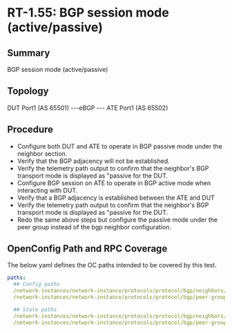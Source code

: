 # RT-1.55: BGP session mode (active/passive)

## Summary

BGP session mode (active/passive)

## Topology

DUT Port1 (AS 65501) ---eBGP --- ATE Port1 (AS 65502)

## Procedure

*  Configure both DUT and ATE to operate in BGP passive mode under the neighbor section.
*  Verify that the BGP adjacency will not be established.
*  Verify the telemetry path output to confirm that the neighbor's BGP transport mode is displayed as "passive for the DUT.
*  Configure BGP session on ATE to operate in BGP active mode when interacting with DUT.
*  Verify that a BGP adjacency is established between the ATE and DUT
*  Verify the telemetry path output to confirm that the neighbor's BGP transport mode is displayed as "passive for the DUT.
*  Redo the same above steps but configure the passive mode under the peer group instead of the  bgp neighbor configuration.

## OpenConfig Path and RPC Coverage

The below yaml defines the OC paths intended to be covered by this test.

```yaml
paths:
  ## Config paths
  /network-instances/network-instance/protocols/protocol/bgp/neighbors/neighbor/transport/config/passive-mode
  /network-instances/network-instance/protocols/protocol/bgp/peer-groups/peer-group/transport/config/passive-mode

  ## State paths
  /network-instances/network-instance/protocols/protocol/bgp/neighbors/neighbor/transport/state/passive-mode
  /network-instances/network-instance/protocols/protocol/bgp/peer-groups/peer-group/transport/state/passive-mode
```
